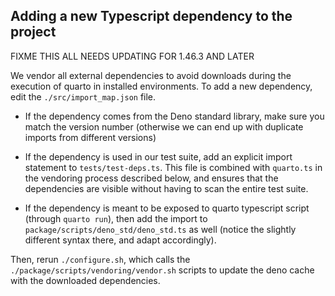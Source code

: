 ## Adding a new Typescript dependency to the project

FIXME THIS ALL NEEDS UPDATING FOR 1.46.3 AND LATER

We vendor all external dependencies to avoid downloads during the execution of quarto in installed environments. To add a new dependency, edit the `./src/import_map.json` file.

- If the dependency comes from the Deno standard library, make sure you match the version number (otherwise we can end up with duplicate imports from different versions)

- If the dependency is used in our test suite, add an explicit import statement to `tests/test-deps.ts`. This file is combined with `quarto.ts` in the vendoring process described below, and ensures that the dependencies are visible without having to scan the entire test suite.

- If the dependency is meant to be exposed to quarto typescript script (through `quarto run`), then add the import to `package/scripts/deno_std/deno_std.ts` as well (notice the slightly different syntax there, and adapt accordingly).

Then, rerun `./configure.sh`, which calls the `./package/scripts/vendoring/vendor.sh` scripts to update the deno cache with the downloaded dependencies. 